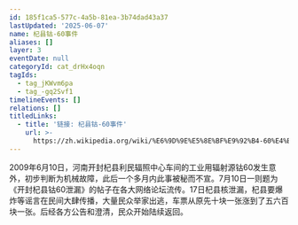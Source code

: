 ```yaml
---
id: 185f1ca5-577c-4a5b-81ea-3b74dad43a37
lastUpdated: '2025-06-07'
name: 杞县钴-60事件
aliases: []
layer: 3
eventDate: null
categoryId: cat_drHx4oqn
tagIds:
  - tag_jKWvm6pa
  - tag_-gq2Svf1
timelineEvents: []
relations: []
titledLinks:
  - title: '链接: 杞县钴-60事件'
    url: >-
      https://zh.wikipedia.org/wiki/%E6%9D%9E%E5%8E%BF%E9%92%B4-60%E4%BA%8B%E4%BB%B6
---
```

2009年6月10日，河南开封杞县利民辐照中心车间的工业用辐射源钴60发生意外，初步判断为机械故障，此后一个多月内此事被秘而不宣。7月10日一则题为《开封杞县钴60泄漏》的帖子在各大网络论坛流传。17日杞县核泄漏，杞县要爆炸等谣言在民间大肆传播，大量民众举家出逃，车票从原先十块一张涨到了五六百块一张。后经各方公告和澄清，民众开始陆续返回。
